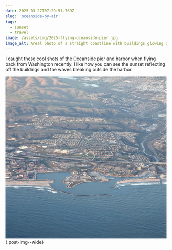 ```yaml
---
date: 2025-03-27T07:29:51.769Z
slug: 'oceanside-by-air'
tags:
  - sunset
  - travel
image: /assets/img/2025-flying-oceanside-pier.jpg
image_alt: Areal photo of a straight coastline with buildings glowing orange with a straight pier sticking out into the ocean and a river flowing from deeper inland.
---
```


I caught these cool shots of the Oceanside pier and harbor when flying back from Washington recently.
I like how you can see the sunset reflecting off the buildings and the waves breaking outside the harbor.

![areal photo of a coastline showing waves breaking outside of a big harbor](/assets/img/2025-flying-oceanside-harbor.jpg){.post-img--wide}
